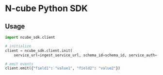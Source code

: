 # N-cube Python SDK

## Usage

```python
import ncube_sdk.client

# initialize
client = ncube_sdk.client.init(
    service_url=ingest_service_url, schema_id=schema_id, service_auth=(username, password))

# emit events
client.emit({"field1": "value1", "field2": "value2"})
```